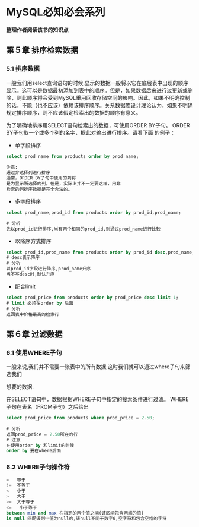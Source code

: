 # MySQL必知必会系列

**整理作者阅读该书的知识点**

## 第５章 排序检索数据

### 5.1 排序数据

一般我们用select查询语句的时候,显示的数据一般将以它在底层表中出现的顺序显示。这可以是数据最初添加到表中的顺序。但是，如果数据后来进行过更新或删除，则此顺序将会受到MySQL重用回收存储空间的影响。因此，如果不明确控制的话，不能（也不应该）依赖该排序顺序。关系数据库设计理论认为，如果不明确规定排序顺序，则不应该假定检索出的数据的顺序有意义。

为了明确地排序用SELECT语句检索出的数据，可使用ORDER BY子句。
ORDER BY子句取一个或多个列的名字，据此对输出进行排序。请看下面
的例子：

+ 单字段排序

```sql
select prod_name from products order by prod_name;

注意:
通过非选择列进行排序
通常，ORDER BY子句中使用的列将
是为显示所选择的列。但是，实际上并不一定要这样，用非
检索的列排序数据是完全合法的。
```

+ 多字段排序

```sql
select prod_name,prod_id from products order by prod_id,prod_name;

# 分析
先以prod_id进行排序,当有两个相同的prod_id,则通过prod_name进行比较
```

+ 以降序方式排序

```sql
select prod_id,prod_name from products order by prod_id desc,prod_name;
# desc表示降序
# 分析
以prod_id字段进行降序,prod_name升序
当不写desc时,默认升序
```

+ 配合limit

```sql
select prod_price from products order by prod_price desc limit 1;
# limit 必须在order by 后面
# 分析
返回表中价格最高的检索行
```

## 第６章 过滤数据

### 6.1 使用WHERE子句

一般来说,我们并不需要一张表中的所有数据,这时我们就可以通过where子句来筛选我们

想要的数据.

在SELECT语句中，数据根据WHERE子句中指定的搜索条件进行过滤。
WHERE子句在表名（FROM子句）之后给出

```sql
select prod_price from products where prod_price = 2.50;

# 分析 
返回prod_price = 2.50所在的行
# 注意
在使用order by 和limit的时候
order by 要在where后面
```

### 6.2 WHERE子句操作符

```sql
=   等于
!=  不等于
<   小于
>   大于
>=  大于等于
<=   小于等于
between min and max 在指定的两个值之间(该区间包含两端的值)
is null 匹配该列中值为null的,该null不同于数字0,空字符和包含空格的字符
```

